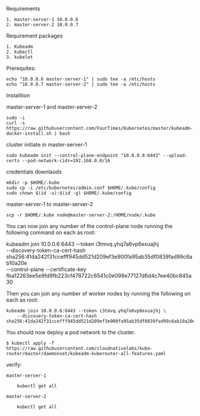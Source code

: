 Requirements

    1. master-server-1 10.0.0.6
    2. master-server-2 10.0.0.7

Requirement packages

    1. Kubeadm
    2. kubectl
    3. kubelet

Prerequites:

    echo "10.0.0.6 master-server-1" | sudo tee -a /etc/hosts
    echo "10.0.0.7 master-server-2" | sudo tee -a /etc/hosts


Installtion

master-server-1 and master-server-2

    sudo -i
    curl -s https://raw.githubusercontent.com/FourTimes/Kubernetes/master/kubeadm-docker-install.sh | bash

cluster initiate in master-server-1

    sudo kubeadm init --control-plane-endpoint "10.0.0.8:6443" --upload-certs --pod-network-cidr=192.168.0.0/16

credentials downlaods

    mkdir -p $HOME/.kube
    sudo cp -i /etc/kubernetes/admin.conf $HOME/.kube/config
    sudo chown $(id -u):$(id -g) $HOME/.kube/config

master-server-1 to master-server-2

    scp -r $HOME/.kube node@master-server-2:/HOME/node/.kube

You can now join any number of the control-plane node running the following command on each as root:

  kubeadm join 10.0.0.6:6443 --token i3tmvq.yhq7a6vp6exuajhj \
    --discovery-token-ca-cert-hash sha256:41da242f31ccefff945dd521d209ef3e900fa95ab35df0839fad99c6ab10a20e \
    --control-plane --certificate-key fba12263ee5e9fd9fb223cf478722c6541c0e098e77127d6d4c7ee40bc845a30

Then you can join any number of worker nodes by running the following on each as root:

    kubeadm join 10.0.0.6:6443 --token i3tmvq.yhq7a6vp6exuajhj \
        --discovery-token-ca-cert-hash sha256:41da242f31ccefff945dd521d209ef3e900fa95ab35df0839fad99c6ab10a20e 

You should now deploy a pod network to the cluster.

    $ kubectl apply -f https://raw.githubusercontent.com/cloudnativelabs/kube-router/master/daemonset/kubeadm-kuberouter-all-features.yaml
    
 verify:
    
    master-server-1
    
        kubectl get all
        
    master-server-2
        
        kubectl get all
